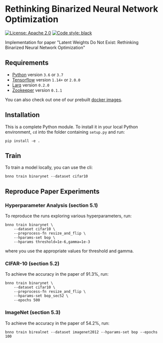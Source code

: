 # Rethinking Binarized Neural Network Optimization

[![License: Apache 2.0](https://img.shields.io/github/license/plumerai/rethinking-bnn-optimization.svg)](https://github.com/plumerai/rethinking-bnn-optimization/blob/master/LICENSE) [![Code style: black](https://img.shields.io/badge/code%20style-black-000000.svg)](https://github.com/ambv/black)

Implementation for paper "Latent Weights Do Not Exist: Rethinking Binarized Neural Network Optimization"

## Requirements

- [Python](https://python.org) version `3.6` or `3.7`
- [Tensorflow](https://www.tensorflow.org/install) version `1.14+` or `2.0.0`
- [Larq](https://github.com/plumerai/larq) version `0.2.0`
- [Zookeeper](https://github.com/plumerai/zookeeper) version `0.1.1`

You can also check out one of our prebuilt [docker images](https://hub.docker.com/r/plumerai/deep-learning/tags).

## Installation

This is a complete Python module. To install it in your local Python environment, `cd` into the folder containing `setup.py` and run:

```
pip install -e .
```

## Train

To train a model locally, you can use the cli:

```
bnno train binarynet --dataset cifar10
```

## Reproduce Paper Experiments

### Hyperparameter Analysis (section 5.1)

To reproduce the runs exploring various hyperparameters, run:

```
bnno train binarynet \
    --dataset cifar10 \
    --preprocess-fn resize_and_flip \
    --hparams-set bop \
    --hparams threshold=1e-6,gamma=1e-3
```

where you use the appropriate values for threshold and gamma.

### CIFAR-10 (section 5.2)

To achieve the accuracy in the paper of 91.3%, run:

```
bnno train binarynet \
    --dataset cifar10 \
    --preprocess-fn resize_and_flip \
    --hparams-set bop_sec52 \
    --epochs 500
```

### ImageNet (section 5.3)

To achieve the accuracy in the paper of 54.2%, run:

```
bnno train birealnet --dataset imagenet2012 --hparams-set bop --epochs 100
```
